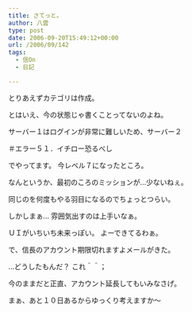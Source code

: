 ```yaml
---
title: さてっと。
author: 八雲
type: post
date: 2006-09-20T15:49:12+00:00
url: /2006/09/142
tags:
  - 信On
  - 日記

---
```

とりあえずカテゴリは作成。
  
とはいえ、今の状態じゃ書くことってないのよね。

サーバー１はログインが非常に難しいため、サーバー２
  
＃エラー５１．イチロー恐るべし
  
でやってます。 今レベル７になったところ。

なんというか、最初のころのミッションが…少ないねぇ。
  
同じのを何度もやる羽目になるのでちょっとつらい。

しかしまぁ… 雰囲気出すのは上手いなぁ。
  
ＵＩがいちいち未来っぽい。 よーできてるわぁ。

で、信長のアカウント期限切れますよメールがきた。
  
…どうしたもんだ？ これ＾＾；
  
今のままだと正直、アカウント延長してもいみなさげ。
  
まぁ、あと１０日あるからゆっくり考えますか～
